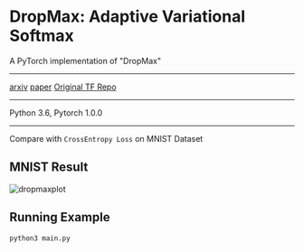 # DropMax: Adaptive Variational Softmax

A PyTorch implementation of "DropMax"

<hr>

[arxiv](https://arxiv.org/abs/1712.07834)
[paper](https://arxiv.org/pdf/1712.07834.pdf)
[Original TF Repo](https://github.com/haebeom-lee/dropmax)

<hr>

Python 3.6, Pytorch 1.0.0

<hr>

Compare with `CrossEntropy Loss` on MNIST Dataset

## MNIST Result

![dropmaxplot](https://user-images.githubusercontent.com/18730255/50134375-05319000-02d3-11e9-9c30-0803fec48f53.png)


## Running Example
```
python3 main.py
```
